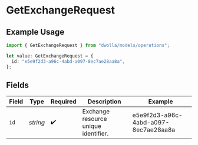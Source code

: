 # GetExchangeRequest

## Example Usage

```typescript
import { GetExchangeRequest } from "dwolla/models/operations";

let value: GetExchangeRequest = {
  id: "e5e9f2d3-a96c-4abd-a097-8ec7ae28aa8a",
};
```

## Fields

| Field                                | Type                                 | Required                             | Description                          | Example                              |
| ------------------------------------ | ------------------------------------ | ------------------------------------ | ------------------------------------ | ------------------------------------ |
| `id`                                 | *string*                             | :heavy_check_mark:                   | Exchange resource unique identifier. | e5e9f2d3-a96c-4abd-a097-8ec7ae28aa8a |